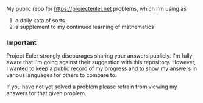 My public repo for https://projecteuler.net problems, which I'm using as

1. a daily kata of sorts
2. a supplement to my continued learning of mathematics 

### Important 

Project Euler strongly discourages sharing your answers publicly.  I'm fully aware that I'm going against their suggestion with this repository.  However, I wanted to keep a public record of my progress and to show my answers in various languages for others to compare to.

If you have not yet solved a problem please refrain from viewing my answers for that given problem.
